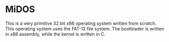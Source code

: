 # MiDOS
This is a very primitive 32 bit x86 operating system written from scratch. This operating system uses the FAT-12 file system. The bootloader is written in x86 assembly, while the kernel is written in C.
